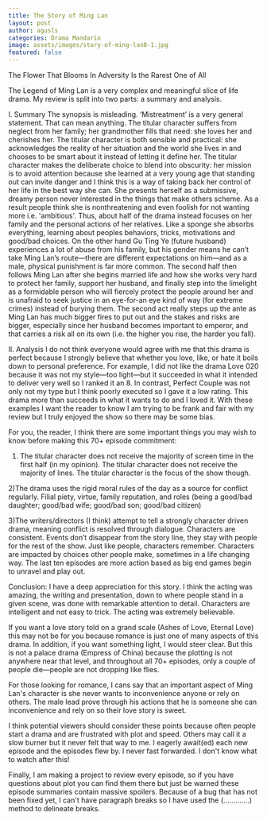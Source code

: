 ```yaml
---
title: The Story of Ming Lan 
layout: post
author: agusls
categories: Drama Mandarin
image: assets/images/story-of-ming-lan8-1.jpg
featured: false
---
```


The Flower That Blooms In Adversity Is the Rarest One of All

The Legend of Ming Lan is a very complex and meaningful slice of life drama. My review is split into two parts: a summary and analysis.

I. Summary
The synopsis is misleading. ‘Mistreatment’ is a very general statement. That can mean anything. The titular character suffers from neglect from her family; her grandmother fills that need: she loves her and cherishes her. The titular character is both sensible and practical: she acknowledges the reality of her situation and the world she lives in and chooses to be smart about it instead of letting it define her. The titular character makes the deliberate choice to blend into obscurity: her mission is to avoid attention because she learned at a very young age that standing out can invite danger and I think this is a way of taking back her control of her life in the best way she can. She presents herself as a submissive, dreamy person never interested in the things that make others scheme. As a result people think she is nonthreatening and even foolish for not wanting more i.e. 'ambitious'. Thus, about half of the drama instead focuses on her family and the personal actions of her relatives. Like a sponge she absorbs everything, learning about peoples behaviors, tricks, motivations and good/bad choices. On the other hand Gu Ting Ye (future husband) experiences a lot of abuse from his family, but his gender means he can’t take Ming Lan’s route—there are different expectations on him—and as a male, physical punishment is far more common. The second half then follows Ming Lan after she begins married life and how she works very hard to protect her family, support her husband, and finally step into the limelight as a formidable person who will fiercely protect the people around her and is unafraid to seek justice in an eye-for-an eye kind of way (for extreme crimes) instead of burying them. The second act really steps up the ante as Ming Lan has much bigger fires to put out and the stakes and risks are bigger, especially since her husband becomes important to emperor, and that carries a risk all on its own (i.e. the higher you rise, the harder you fall).

II. Analysis
I do not think everyone would agree with me that this drama is perfect because I strongly believe that whether you love, like, or hate it boils down to personal preference. For example, I did not like the drama Love 020 because it was not my style—too light—but it succeeded in what it intended to deliver very well so I ranked it an 8. In contrast, Perfect Couple was not only not my type but I think poorly executed so I gave it a low rating. This drama more than succeeds in what it wants to do and I loved it. With these examples I want the reader to know I am trying to be frank and fair with my review but I truly enjoyed the show so there may be some bias.

For you, the reader, I think there are some important things you may wish to know before making this 70+ episode commitment:

1) The titular character does not receive the majority of screen time in the first half (in my opinion). The titular character does not receive the majority of lines. The titular character is the focus of the show though.

2)The drama uses the rigid moral rules of the day as a source for conflict regularly. Filial piety, virtue, family reputation, and roles (being a good/bad daughter; good/bad wife; good/bad son; good/bad citizen)

3)The writers/directors (I think) attempt to tell a strongly character driven drama, meaning conflict is resolved through dialogue. Characters are consistent. Events don’t disappear from the story line, they stay with people for the rest of the show. Just like people, characters remember. Characters are impacted by choices other people make, sometimes in a life changing way. The last ten episodes are more action based as big end games begin to unravel and play out.

Conclusion:
I have a deep appreciation for this story. I think the acting was amazing, the writing and presentation, down to where people stand in a given scene, was done with remarkable attention to detail. Characters are intelligent and not easy to trick. The acting was extremely believable.

If you want a love story told on a grand scale (Ashes of Love, Eternal Love) this may not be for you because romance is just one of many aspects of this drama. In addition, if you want something light, I would steer clear. But this is not a palace drama (Empress of China) because the plotting is not anywhere near that level, and throughout all 70+ episodes, only a couple of people die—people are not dropping like flies.

For those looking for romance, I cans say that an important aspect of Ming Lan's character is she never wants to inconvenience anyone or rely on others. The male lead prove through his actions that he is someone she can inconvenience and rely on so their love story is sweet.

I think potential viewers should consider these points because often people start a drama and are frustrated with plot and speed. Others may call it a slow burner but it never felt that way to me. I eagerly await(ed) each new episode and the episodes flew by. I never fast forwarded. I don't know what to watch after this!

Finally,
I am making a project to review every episode, so if you have questions about plot you can find them there but just be warned these episode summaries contain massive spoilers. Because of a bug that has not been fixed yet, I can't have paragraph breaks so I have used the (.............) method to delineate breaks.